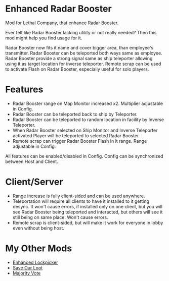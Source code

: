 # Enhanced Radar Booster
Mod for Lethal Company, that enhance Radar Booster.

Ever felt like Radar Booster lacking utility or not really needed? Then this mod might help you find usage for it.

Radar Booster now fits it name and cover bigger area, than employee's transmitter. Radar Booster can be teleported both ways same as employee. Radar Booster provide a strong signal same as ship teleporter allowing using it as target location for inverse teleporter. Remote scrap can be used to activate Flash on Radar Booster, especially useful for solo players.
# Features
* Radar Booster range on Map Monitor increased x2. Multiplier adjustable in Config.
* Radar Booster can be teleported back to ship by Teleporter.
* Radar Booster can be teleported to random location in facility by Inverse Teleporter.
* When Radar Booster selected on Ship Monitor and Inverse Teleporter activated Player will be teleported to selected Radar Booster.
* Remote scrap can trigger Radar Booster Flash in it range. Range adjustable in Config.

All features can be enabled/disabled in Config. Config can be synchronized between Host and Client.
# Client/Server
* Range increase is fully client-sided and can be used anywhere.
* Teleportation will require all clients to have it installed to it getting desync. It won't cause errors, if installed only on one client, but you will see Radar Booster being teleported and interacted, but others will see it still being on same place. Won't cause errors.
* Remote scrap is client-sided, but will make it work for everyone in lobby even without being host.
# My Other Mods
* [Enhanced Lockpicker](https://thunderstore.io/c/lethal-company/p/MrHydralisk/EnhancedLockpicker/)
* [Save Our Loot](https://thunderstore.io/c/lethal-company/p/MrHydralisk/SaveOurLoot/)
* [Majority Vote](https://thunderstore.io/c/lethal-company/p/MrHydralisk/MajorityVote/)